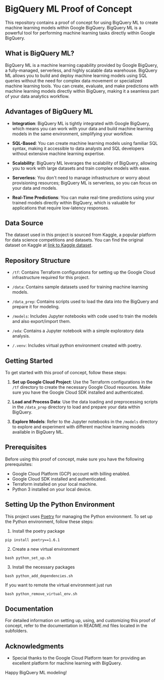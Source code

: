 # BigQuery ML Proof of Concept

This repository contains a proof of concept for using BigQuery ML to create machine learning models within Google BigQuery. BigQuery ML is a powerful tool for performing machine learning tasks directly within Google BigQuery.

## What is BigQuery ML?

BigQuery ML is a machine learning capability provided by Google BigQuery, a fully-managed, serverless, and highly scalable data warehouse. BigQuery ML allows you to build and deploy machine learning models using SQL queries without the need for complex data movement or specialized machine learning tools. You can create, evaluate, and make predictions with machine learning models directly within BigQuery, making it a seamless part of your data analytics workflow.

## Advantages of BigQuery ML

- **Integration**: BigQuery ML is tightly integrated with Google BigQuery, which means you can work with your data and build machine learning models in the same environment, simplifying your workflow.

- **SQL-Based**: You can create machine learning models using familiar SQL syntax, making it accessible to data analysts and SQL developers without extensive machine learning expertise.

- **Scalability**: BigQuery ML leverages the scalability of BigQuery, allowing you to work with large datasets and train complex models with ease.

- **Serverless**: You don't need to manage infrastructure or worry about provisioning resources; BigQuery ML is serverless, so you can focus on your data and models.

- **Real-Time Predictions**: You can make real-time predictions using your trained models directly within BigQuery, which is valuable for applications that require low-latency responses.

## Data Source

The dataset used in this project is sourced from Kaggle, a popular platform for data science competitions and datasets. You can find the original dataset on Kaggle at [link to Kaggle dataset](https://www.kaggle.com/datasets/uciml/default-of-credit-card-clients-dataset).

## Repository Structure

- `/tf`: Contains Terraform configurations for setting up the Google Cloud infrastructure required for this project.

- `/data`: Contains sample datasets used for training machine learning models.
- `/data_prep`: Contains scripts used to load the data into the BigQuery and prepare it for modeling.
- `/models`: Includes Jupyter notebooks with code used to train the models and also export/import them.
- `/eda`: Contains a Jupyter notebook with a simple exploratory data analysis.
- `/.venv`: Includes virtual python  environment created with poetry.

## Getting Started

To get started with this proof of concept, follow these steps:

1. **Set up Google Cloud Project**: Use the Terraform configurations in the `/tf` directory to create the necessary Google Cloud resources. Make sure you have the Google Cloud SDK installed and authenticated.

2. **Load and Process Data**: Use the data loading and preprocessing scripts in the `/data_prep` directory to load and prepare your data within BigQuery.

3. **Explore Models**: Refer to the Jupyter notebooks in the `/models` directory to explore and experiment with different machine learning models available in BigQuery ML.


## Prerequisites

Before using this proof of concept, make sure you have the following prerequisites:

- Google Cloud Platform (GCP) account with billing enabled.
- Google Cloud SDK installed and authenticated.
- Terraform installed on your local machine.
- Python 3 installed on your local device.


## Setting Up the Python Environment

This project uses [Poetry](https://python-poetry.org/) for managing the Python environment. To set up the Python environment, follow these steps:

1. Install the poetry package

```
pip install poetry==1.6.1
```

2. Create a new virtual environment

```
bash python_set_up.sh
```

3. Install the necessary packages

```
bash python_add_dependencies.sh
```
If you want to remote the virtual environment just run
```
bash python_remove_virtual_env.sh
```

## Documentation

For detailed information on setting up, using, and customizing this proof of concept, refer to the documentation in README.md files located in the subfolders.

## Acknowledgments

- Special thanks to the Google Cloud Platform team for providing an excellent platform for machine learning with BigQuery.

Happy BigQuery ML modeling!


